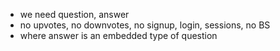 - we need question, answer
- no upvotes, no downvotes, no signup, login, sessions, no BS
- where answer is an embedded type of question
